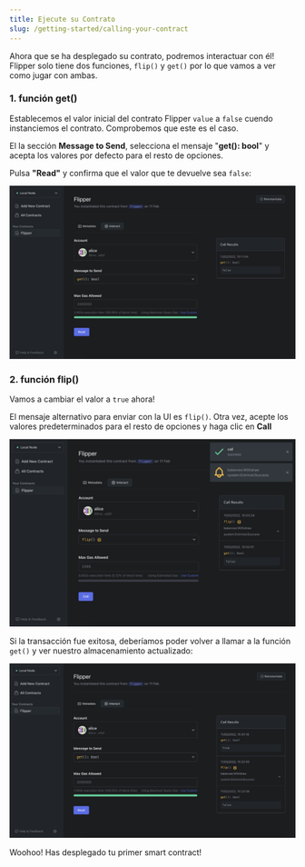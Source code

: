 ```yaml
---
title: Ejecute su Contrato
slug: /getting-started/calling-your-contract
---
```


Ahora que se ha desplegado su contrato, podremos interactuar con él! Flipper solo tiene dos funciones,
 `flip()` y `get()` por lo que vamos a ver como jugar con ambas.

### 1. función get()

Establecemos el valor inicial del contrato Flipper
`value` a `false` cuendo instanciemos el contrato. Comprobemos que este es el caso.

El la sección **Message to Send**, selecciona el mensaje "**get(): bool**" y acepta los valores por defecto para el resto de opciones.

Pulsa **"Read"** y confirma que el valor que te devuelve sea `false`:

![An image of Flipper RPC call with false](./assets/flipper-false.png)

### 2. función flip()

Vamos a cambiar el valor a `true` ahora!

El mensaje alternativo para enviar con la UI es `flip()`. Otra vez, acepte los valores predeterminados para el resto de opciones y haga clic en **Call**

![An image of a Flipper transaction](./assets/send-as-transaction.png)

Si la transacción fue exitosa, deberíamos poder volver a llamar a la función `get()` y ver nuestro almacenamiento actualizado:

![An image of Flipper RPC call with true](./assets/flipper-true.png)

Woohoo! Has desplegado tu primer smart contract!
